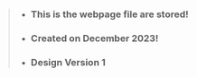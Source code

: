 > - ### This is the webpage file are stored!
> - ### Created on December 2023!
> - ### Design Version 1
